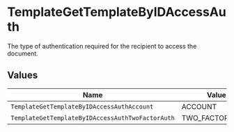 # TemplateGetTemplateByIDAccessAuth

The type of authentication required for the recipient to access the document.


## Values

| Name                                             | Value                                            |
| ------------------------------------------------ | ------------------------------------------------ |
| `TemplateGetTemplateByIDAccessAuthAccount`       | ACCOUNT                                          |
| `TemplateGetTemplateByIDAccessAuthTwoFactorAuth` | TWO_FACTOR_AUTH                                  |
